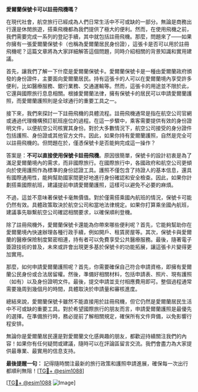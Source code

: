 **愛爾蘭保號卡可以註冊飛機嗎？**

在現代社會，航空旅行已經成為人們日常生活中不可或缺的一部分。無論是商務出行還是休閒旅遊，搭乘飛機都為我們提供了極大的便利。然而，在使用飛機之前，我們需要完成一系列的登記手續，其中就包括註冊飛機。那麼，問題來了——如果你擁有一張愛爾蘭保號卡（也稱為愛爾蘭居民身份證），這張卡是否可以用於註冊飛機呢？這篇文章將為大家詳細解答這個問題，同時介紹相關的背景知識和實用建議。

首先，讓我們了解一下什麼是愛爾蘭保號卡。愛爾蘭保號卡是一種由愛爾蘭政府頒發的身份證件，主要面向愛爾蘭居民。持有這張卡的人可以在愛爾蘭境內享受許多便利，比如醫療服務、銀行業務、交通運輸等。然而，這張卡的用途並不限於此，它還與國際旅行息息相關。根據愛爾蘭法律，擁有保號卡的居民可以申請愛爾蘭護照，而愛爾蘭護照則是全球通行的重要工具之一。

接下來，我們來探討一下註冊飛機的具體流程。註冊飛機通常是指在航空公司官網或通過代理機構預訂航班座位的過程。在這一步驟中，乘客需要提供有效的身份證明文件，以便航空公司核實其身份。對於大多數情況下，航空公司接受的身分證件包括護照、身份證或其他官方文件。因此，如果你持有愛爾蘭護照，自然是完全可以註冊飛機的。但問題在於，僅憑保號卡是否能夠完成這一操作？

答案是：**不可以直接使用保號卡註冊飛機**。原因很簡單，保號卡的設計初衷是為了滿足愛爾蘭境內的需求，而非國際旅行。在國際旅行中，各國政府和航空公司更傾向於使用護照作為標準的身份認證工具。護照不僅包含了持證人的基本信息，還具有國際通用性，能夠幫助國家間更好地進行身份確認和安全檢查。因此，如果你計劃搭乘國際航班，建議提前申請愛爾蘭護照，這樣可以避免不必要的麻煩。

不過，這並不意味著保號卡毫無價值。對於僅需搭乘國內航班的情況，保號卡可能仍然有效。具體政策取決於航空公司和當地法律規定。如果你打算乘坐國內航班，建議事先聯繫航空公司確認相關要求，以確保順利登機。

除了註冊飛機外，愛爾蘭保號卡還能為你帶來哪些便利呢？首先，它能夠幫助你在愛爾蘭境內快速辦理各種行政手續，例如開戶、租賃房屋等。其次，保號卡與愛爾蘭的醫療保險制度緊密相連，持有者可以免費享受公共醫療服務。最後，隨著電子簽證技術的普及，未來或許會出現更多基於保號卡的功能拓展，讓這張卡片變得更加實用。

那麼，如何申請愛爾蘭護照呢？首先，你需要確保自己符合申請資格，即擁有愛爾蘭公民身份或合法居留權。然後，準備好相關材料，包括申請表、照片、現有護照（如有）以及身份證明文件。最後，提交申請並支付相應費用即可。整個過程通常需要幾周到幾個月的時間，具體取決於申請量和審核進度。

總結來說，愛爾蘭保號卡雖然不能直接用於註冊飛機，但它仍然是愛爾蘭居民生活中不可或缺的重要工具。對於希望國際旅行的朋友而言，申請愛爾蘭護照是最優先的選擇。在準備旅行時，務必提前了解相關規定，確保所有文件齊備，以免影響行程安排。

無論你是愛爾蘭居民還是對愛爾蘭文化感興趣的朋友，都歡迎持續關注我們的內容！如果你有任何疑問或建議，隨時可以在評論區留言交流。我們會盡力為大家提供最專業、最實用的信息支持。

**最後提醒一句：** 記得隨時關注最新的旅行政策和護照申請進展，確保每一次出行都順利無阻！[[TG💪+ @esim1088](https://t.me/s/esim1088)]

[[TG💪+ @esim1088](https://t.me/s/esim1088) ![Image](https://i.postimg.cc/4NQfJmqS/Snipaste-2025-05-13-00-14-12.png)]